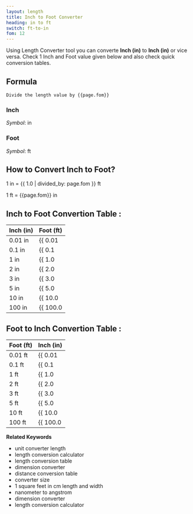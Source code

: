```yaml
---
layout: length
title: Inch to Foot Converter
heading: in to ft
switch: ft-to-in
fom: 12
---
```


Using Length Converter tool you can converte **Inch (in)** to **Inch (in)** or vice versa. Check 1 Inch and Foot value given below and also check quick conversion tables.

## Formula
`Divide the length value by {{page.fom}}`

### Inch
*Symbol*: in

### Foot
*Symbol*: ft

## How to Convert Inch to Foot?
1 in = {{ 1.0 | divided_by: page.fom }} ft

1 ft = {{page.fom}} in

## Inch to Foot Convertion Table :

| Inch (in) | Foot (ft) |
| ---- | ---- |
| 0.01 in | {{ 0.01 | divided_by: page.fom | round: 12 }} ft |
| 0.1 in | {{ 0.1 | divided_by: page.fom | round: 12 }} ft |
| 1 in | {{ 1.0 | divided_by: page.fom | round: 12 }} ft |
| 2 in | {{ 2.0 | divided_by: page.fom | round: 12 }} ft |
| 3 in | {{ 3.0 | divided_by: page.fom | round: 12 }} ft |
| 5 in | {{ 5.0 | divided_by: page.fom | round: 12 }} ft |
| 10 in | {{ 10.0 | divided_by: page.fom | round: 12 }} ft |
| 100 in | {{ 100.0 | divided_by: page.fom | round: 12 }} ft |

## Foot to Inch Convertion Table :

| Foot (ft) | Inch (in) |
| ---- | ---- |
| 0.01 ft | {{ 0.01 | times: page.fom | round: 12 }} in |
| 0.1 ft | {{ 0.1 | times: page.fom | round: 12 }} in |
| 1 ft | {{ 1.0 | times: page.fom | round: 12 }} in |
| 2 ft | {{ 2.0 | times: page.fom | round: 12 }} in |
| 3 ft | {{ 3.0 | times: page.fom | round: 12 }} in |
| 5 ft | {{ 5.0 | times: page.fom | round: 12 }} in |
| 10 ft | {{ 10.0 | times: page.fom | round: 12 }} in |
| 100 ft | {{ 100.0 | times: page.fom | round: 12 }} in |

<script>
selectInput[4].selected = true
selectOutput[5].selected = true
</script>

  **Related Keywords**

  <ul class='relatedKeyword'>
    <li>unit converter length</li>
    <li>length conversion calculator</li>
    <li>length conversion table</li>
    <li>dimension converter</li>
    <li>distance conversion table</li>
    <li>converter size</li>
    <li>1 square feet in cm length and width</li>
    <li>nanometer to angstrom</li>
    <li>dimension converter</li>
    <li>length conversion calculator</li>
  </ul>
  